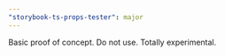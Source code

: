 ```yaml
---
"storybook-ts-props-tester": major
---
```


Basic proof of concept. Do not use. Totally experimental.
